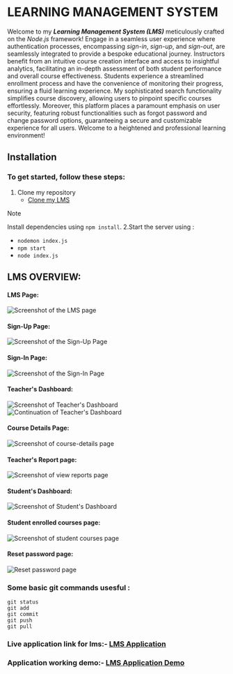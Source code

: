 # LEARNING MANAGEMENT SYSTEM
Welcome to my **_Learning Management System (LMS)_** meticulously crafted on the _Node.js_ framework! Engage in a seamless user experience where authentication processes, encompassing *sign-in*, *sign-up*, and *sign-out*, are seamlessly integrated to provide a bespoke educational journey. Instructors benefit from an intuitive course creation interface and access to insightful analytics, facilitating an in-depth assessment of both student performance and overall course effectiveness. Students experience a streamlined enrollment process and have the convenience of monitoring their progress, ensuring a fluid learning experience. My sophisticated search functionality simplifies course discovery, allowing users to pinpoint specific courses effortlessly. Moreover, this platform places a paramount emphasis on user security, featuring robust functionalities such as forgot password and change password options, guaranteeing a secure and customizable experience for all users. Welcome to a heightened and professional learning environment!
## Installation
### **To get started, follow these steps:**
1. Clone my repository
     - [Clone my LMS](https://github.com/Hasika20/lms.git)
> [!NOTE]
> Install dependencies using `npm install`.
2.Start the server using :
  - `nodemon index.js`
  - `npm start`
  - `node index.js`
## LMS OVERVIEW:
#### LMS Page:
![Screenshot of the LMS page](https://github.com/Hasika20/lms/blob/main/public/Screenshot%202024-01-24%20195041.png)
#### Sign-Up Page:
![Screenshot of the Sign-Up Page](https://github.com/Hasika20/lms/blob/main/public/Screenshot%202024-01-24%20200557.png)
#### Sign-In Page:
![Screenshot of the Sign-In Page](https://github.com/Hasika20/lms/blob/main/public/Screenshot%202024-01-24%20200618.png)
#### Teacher's Dashboard:
![Screenshot of Teacher's Dashboard](https://github.com/Hasika20/lms/blob/main/public/Screenshot%202024-01-24%20211542.png)
![Continuation of Teacher's Dashboard](https://github.com/Hasika20/lms/blob/main/public/Screenshot%202024-01-24%20211600.png)
#### Course Details Page:
![Screenshot of course-details page](https://github.com/Hasika20/lms/blob/main/public/Screenshot%202024-01-24%20212028.png)
#### Teacher's Report page:
![Screenshot of view reports page](https://github.com/Hasika20/lms/blob/main/public/Screenshot%202024-01-24%20212224.png)
#### Student's Dashboard:
![Screenshot of Student's Dashboard](https://github.com/Hasika20/lms/blob/main/public/Screenshot%202024-01-24%20213054.png)
#### Student enrolled courses page:
![Screenshot of student courses page](https://github.com/Hasika20/lms/blob/main/public/Screenshot%202024-01-24%20213112.png)
#### Reset password page:
![Reset password page](https://github.com/Hasika20/lms/blob/main/publics/Screenshot%202024-01-24%20213123.png)
### Some basic git commands usesful :
```
git status
git add
git commit
git push
git pull
```

### **Live application link for lms:-** [LMS Application](https://lms-test-elbn.onrender.com)

### **Application working demo:-** [LMS Application Demo](https://www.loom.com/share/2bb003227ee44834aabdd64826152629?src=composer)
